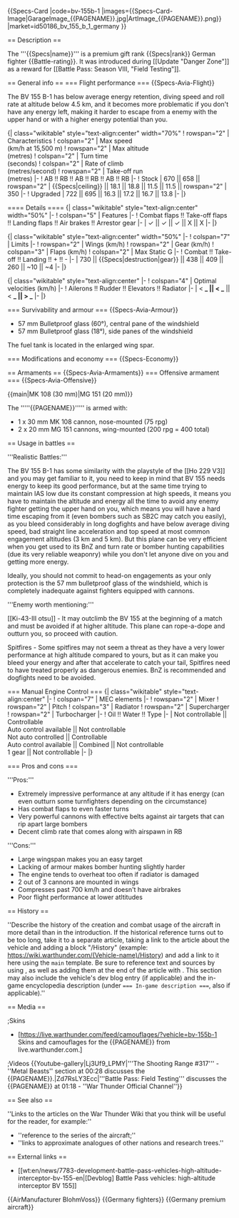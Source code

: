 {{Specs-Card
|code=bv-155b-1
|images={{Specs-Card-Image|GarageImage_{{PAGENAME}}.jpg|ArtImage\_{{PAGENAME}}.png}}
|market=id50186_bv_155_b_1_germany
}}

== Description ==

<!-- ''In the description, the first part should be about the history of and the creation and combat usage of the aircraft, as well as its key features. In the second part, tell the reader about the aircraft in the game. Insert a screenshot of the vehicle, so that if the novice player does not remember the vehicle by name, he will immediately understand what kind of vehicle the article is talking about.'' -->

The '''{{Specs|name}}''' is a premium gift rank {{Specs|rank}} German fighter {{Battle-rating}}. It was introduced during [[Update "Danger Zone"]] as a reward for [[Battle Pass: Season VIII, "Field Testing"]].

== General info ==
=== Flight performance ===
{{Specs-Avia-Flight}}

<!-- ''Describe how the aircraft behaves in the air. Speed, manoeuvrability, acceleration and allowable loads - these are the most important characteristics of the vehicle.'' -->

The BV 155 B-1 has below average energy retention, diving speed and roll rate at altitude below 4.5 km, and it becomes more problematic if you don't have any energy left, making it harder to escape from a enemy with the upper hand or with a higher energy potential than you.

{| class="wikitable" style="text-align:center" width="70%"
! rowspan="2" | Characteristics
! colspan="2" | Max speed<br>(km/h at 15,500 m)
! rowspan="2" | Max altitude<br>(metres)
! colspan="2" | Turn time<br>(seconds)
! colspan="2" | Rate of climb<br>(metres/second)
! rowspan="2" | Take-off run<br>(metres)
|-
! AB !! RB !! AB !! RB !! AB !! RB
|-
! Stock
| 670 || 658 || rowspan="2" | {{Specs|ceiling}} || 18.1 || 18.8 || 11.5 || 11.5 || rowspan="2" | 350
|-
! Upgraded
| 722 || 695 || 16.3 || 17.2 || 16.7 || 13.8
|-
|}

==== Details ====
{| class="wikitable" style="text-align:center" width="50%"
|-
! colspan="5" | Features
|-
! Combat flaps !! Take-off flaps !! Landing flaps !! Air brakes !! Arrestor gear
|-
| ✓ || ✓ || ✓ || X || X <!-- ✓ -->
|-
|}

{| class="wikitable" style="text-align:center" width="50%"
|-
! colspan="7" | Limits
|-
! rowspan="2" | Wings (km/h)
! rowspan="2" | Gear (km/h)
! colspan="3" | Flaps (km/h)
! colspan="2" | Max Static G
|-
! Combat !! Take-off !! Landing !! + !! -
|-
| 730 <!-- {{Specs|destruction|body}} --> || {{Specs|destruction|gear}} || 438 || 409 || 260 || ~10 || ~4
|-
|}

{| class="wikitable" style="text-align:center"
|-
! colspan="4" | Optimal velocities (km/h)
|-
! Ailerons !! Rudder !! Elevators !! Radiator
|-
| < **_ || < _** || < **_ || > _**
|-
|}

=== Survivability and armour ===
{{Specs-Avia-Armour}}

<!-- ''Examine the survivability of the aircraft. Note how vulnerable the structure is and how secure the pilot is, whether the fuel tanks are armoured, etc. Describe the armour, if there is any, and also mention the vulnerability of other critical aircraft systems.'' -->

- 57 mm Bulletproof glass (60°), central pane of the windshield
- 57 mm Bulletproof glass (18°), side panes of the windshield

The fuel tank is located in the enlarged wing spar.

=== Modifications and economy ===
{{Specs-Economy}}

== Armaments ==
{{Specs-Avia-Armaments}}
=== Offensive armament ===
{{Specs-Avia-Offensive}}

<!-- ''Describe the offensive armament of the aircraft, if any. Describe how effective the cannons and machine guns are in a battle, and also what belts or drums are better to use. If there is no offensive weaponry, delete this subsection.'' -->

{{main|MK 108 (30 mm)|MG 151 (20 mm)}}

The '''''{{PAGENAME}}''''' is armed with:

- 1 x 30 mm MK 108 cannon, nose-mounted (75 rpg)
- 2 x 20 mm MG 151 cannons, wing-mounted (200 rpg = 400 total)

== Usage in battles ==

<!-- ''Describe the tactics of playing in the aircraft, the features of using aircraft in a team and advice on tactics. Refrain from creating a "guide" - do not impose a single point of view, but instead, give the reader food for thought. Examine the most dangerous enemies and give recommendations on fighting them. If necessary, note the specifics of the game in different modes (AB, RB, SB).'' -->

'''Realistic Battles:'''

The BV 155 B-1 has some similarity with the playstyle of the [[Ho 229 V3]] and you may get familiar to it, you need to keep in mind that BV 155 needs energy to keep its good performance, but at the same time trying to maintain IAS low due its constant compression at high speeds, it means you have to maintain the altitude and energy all the time to avoid any enemy fighter getting the upper hand on you, which means you will have a hard time escaping from it (even bombers such as SB2C may catch you easily), as you bleed considerably in long dogfights and have below average diving speed, bad straight line acceleration and top speed at most common engagement altitudes (3 km and 5 km). But this plane can be very efficient when you get used to its BnZ and turn rate or bomber hunting capabilities (due its very reliable weaponry) while you don't let anyone dive on you and getting more energy.

Ideally, you should not commit to head-on engagements as your only protection is the 57 mm bulletproof glass of the windshield, which is completely inadequate against fighters equipped with cannons.

'''Enemy worth mentioning:'''

[[Ki-43-III otsu]] - It may outclimb the BV 155 at the beginning of a match and must be avoided if at higher altitude. This plane can rope-a-dope and outturn you, so proceed with caution.

Spitfires - Some spitfires may not seem a threat as they have a very lower performance at high altitude compared to yours, but as it can make you bleed your energy and after that accelerate to catch your tail, Spitfires need to have treated properly as dangerous enemies. BnZ is recommended and dogfights need to be avoided.

=== Manual Engine Control ===
{| class="wikitable" style="text-align:center"
|-
! colspan="7" | MEC elements
|-
! rowspan="2" | Mixer
! rowspan="2" | Pitch
! colspan="3" | Radiator
! rowspan="2" | Supercharger
! rowspan="2" | Turbocharger
|-
! Oil !! Water !! Type
|-
| Not controllable || Controllable<br>Auto control available || Not controllable<br>Not auto controlled || Controllable<br>Auto control available || Combined || Not controllable<br>1 gear || Not controllable
|-
|}

=== Pros and cons ===

<!-- ''Summarise and briefly evaluate the vehicle in terms of its characteristics and combat effectiveness. Mark its pros and cons in the bulleted list. Try not to use more than 6 points for each of the characteristics. Avoid using categorical definitions such as "bad", "good" and the like - use substitutions with softer forms such as "inadequate" and "effective".'' -->

'''Pros:'''

- Extremely impressive performance at any altitude if it has energy (can even outturn some turnfighters depending on the circumstance)
- Has combat flaps to even faster turns
- Very powerful cannons with effective belts against air targets that can rip apart large bombers
- Decent climb rate that comes along with airspawn in RB

'''Cons:'''

- Large wingspan makes you an easy target
- Lacking of armour makes bomber hunting slightly harder
- The engine tends to overheat too often if radiator is damaged
- 2 out of 3 cannons are mounted in wings
- Compresses past 700 km/h and doesn't have airbrakes
- Poor flight performance at lower atltitudes

== History ==

<!-- ''Describe the history of the creation and combat usage of the aircraft in more detail than in the introduction. If the historical reference turns out to be too long, take it to a separate article, taking a link to the article about the vehicle and adding a block "/History" (example: <nowiki>https://wiki.warthunder.com/(Vehicle-name)/History</nowiki>) and add a link to it here using the <code>main</code> template. Be sure to reference text and sources by using <code><nowiki><ref></ref></nowiki></code>, as well as adding them at the end of the article with <code><nowiki><references /></nowiki></code>. This section may also include the vehicle's dev blog entry (if applicable) and the in-game encyclopedia description (under <code><nowiki>=== In-game description ===</nowiki></code>, also if applicable).'' -->

''Describe the history of the creation and combat usage of the aircraft in more detail than in the introduction. If the historical reference turns out to be too long, take it to a separate article, taking a link to the article about the vehicle and adding a block "/History" (example: <nowiki>https://wiki.warthunder.com/(Vehicle-name)/History</nowiki>) and add a link to it here using the <code>main</code> template. Be sure to reference text and sources by using <code><nowiki><ref></ref></nowiki></code>, as well as adding them at the end of the article with <code><nowiki><references /></nowiki></code>. This section may also include the vehicle's dev blog entry (if applicable) and the in-game encyclopedia description (under <code><nowiki>=== In-game description ===</nowiki></code>, also if applicable).''

== Media ==

<!-- ''Excellent additions to the article would be video guides, screenshots from the game, and photos.'' -->

;Skins

- [https://live.warthunder.com/feed/camouflages/?vehicle=bv-155b-1 Skins and camouflages for the {{PAGENAME}} from live.warthunder.com.]

;Videos
{{Youtube-gallery|Lj3Uf9_LPMY|'''The Shooting Range #317''' - ''Metal Beasts'' section at 00:28 discusses the {{PAGENAME}}.|Zd7RsLY3Ecc|'''Battle Pass: Field Testing''' discusses the {{PAGENAME}} at 01:18 - ''War Thunder Official Channel''}}

== See also ==

<!-- ''Links to the articles on the War Thunder Wiki that you think will be useful for the reader, for example:''
* ''reference to the series of the aircraft;''
* ''links to approximate analogues of other nations and research trees.'' -->

''Links to the articles on the War Thunder Wiki that you think will be useful for the reader, for example:''

- ''reference to the series of the aircraft;''
- ''links to approximate analogues of other nations and research trees.''

== External links ==

<!-- ''Paste links to sources and external resources, such as:''
* ''topic on the official game forum;''
* ''other literature.'' -->

- [[wt:en/news/7783-development-battle-pass-vehicles-high-altitude-interceptor-bv-155-en|[Devblog] Battle Pass vehicles: high-altitude interceptor BV 155]]

{{AirManufacturer BlohmVoss}}
{{Germany fighters}}
{{Germany premium aircraft}}
